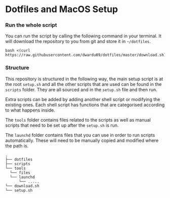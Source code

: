 Dotfiles and MacOS Setup
======

### Run the whole script

You can run the script by calling the following command in your terminal. It will download the repository to you from git and store it in `~/dotfiles`.
```
bash <(curl https://raw.githubusercontent.com/dwardu89/dotfiles/master/download.sh)
```

### Structure

This repository is structured in the following way, the main setup script is at the root `setup.sh` and all the other scripts that are
used can be found in the `scripts` folder. They are all sourced and in the `setup.sh` file and then run.

Extra scripts can be added by adding another shell script or modifying the existing ones. Each shell script has functions that are categorised according to what happens inside.

The `tools` folder contains files related to the scripts as well as manual scripts that need to be set up after the `setup.sh` is run.

The `launchd` folder contains files that you can use in order to run scripts automatically. These will need to be manually copied and modified where the path is.

```
.
├── dotfiles
├── scripts
└── tools
  └── files
  └── launchd
      └── .....
└── download.sh
└── setup.sh
```
